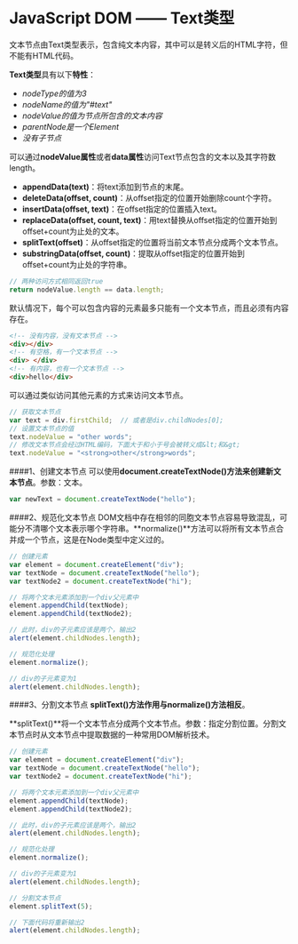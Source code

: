 JavaScript DOM —— Text类型
=========

文本节点由Text类型表示，包含纯文本内容，其中可以是转义后的HTML字符，但不能有HTML代码。

**Text类型**具有以下**特性**：
- *nodeType的值为3*
- *nodeName的值为"#text"*
- *nodeValue的值为节点所包含的文本内容*
- *parentNode是一个Element*
- *没有子节点*

可以通过**nodeValue属性**或者**data属性**访问Text节点包含的文本以及其字符数length。
- **appendData(text)**：将text添加到节点的末尾。
- **deleteData(offset, count)**：从offset指定的位置开始删除count个字符。
- **insertData(offset, text)**：在offset指定的位置插入text。
- **replaceData(offset, count, text)**：用text替换从offset指定的位置开始到offset+count为止处的文本。
- **splitText(offset)**：从offset指定的位置将当前文本节点分成两个文本节点。
- **substringData(offset, count)**：提取从offset指定的位置开始到offset+count为止处的字符串。

```javascript
// 两种访问方式相同返回true  
return nodeValue.length == data.length;  
```
默认情况下，每个可以包含内容的元素最多只能有一个文本节点，而且必须有内容存在。
```html
<!-- 没有内容，没有文本节点 -->
<div></div>  
<!-- 有空格，有一个文本节点 -->
<div> </div>  
<!-- 有内容，也有一个文本节点 -->
<div>hello</div>  
```
可以通过类似访问其他元素的方式来访问文本节点。
```javascript
// 获取文本节点  
var text = div.firstChild;  // 或者是div.childNodes[0];  
// 设置文本节点的值  
text.nodeValue = "other words";  
// 修改文本节点会经过HTML编码，下面大于和小于号会被转义成&lt;和&gt;  
text.nodeValue = "<strong>other</strong>words";  
```

####1、创建文本节点
可以使用**document.createTextNode()**方法来**创建新文本节点**。参数：文本。
```javascript
var newText = document.createTextNode("hello");  
```
####2、规范化文本节点
DOM文档中存在相邻的同胞文本节点容易导致混乱，可能分不清哪个文本表示哪个字符串。**normalize()**方法可以将所有文本节点合并成一个节点，这是在Node类型中定义过的。
```javascript
// 创建元素  
var element = document.createElement("div");  
var textNode = document.createTextNode("hello");  
var textNode2 = document.createTextNode("hi");  

// 将两个文本元素添加到一个div父元素中  
element.appendChild(textNode);  
element.appendChild(textNode2);  

// 此时，div的子元素应该是两个，输出2  
alert(element.childNodes.length);  

// 规范化处理  
element.normalize();  

// div的子元素变为1  
alert(element.childNodes.length);  
```
####3、分割文本节点
**splitText()**方法作用与**normalize()**方法**相反**。

**splitText()**将一个文本节点分成两个文本节点。参数：指定分割位置。分割文本节点时从文本节点中提取数据的一种常用DOM解析技术。
```javascript
// 创建元素  
var element = document.createElement("div");  
var textNode = document.createTextNode("hello");  
var textNode2 = document.createTextNode("hi");  

// 将两个文本元素添加到一个div父元素中  
element.appendChild(textNode);  
element.appendChild(textNode2);  

// 此时，div的子元素应该是两个，输出2  
alert(element.childNodes.length);  

// 规范化处理  
element.normalize();  

// div的子元素变为1  
alert(element.childNodes.length);  

// 分割文本节点
element.splitText(5);  

// 下面代码将重新输出2  
alert(element.childNodes.length);  
```